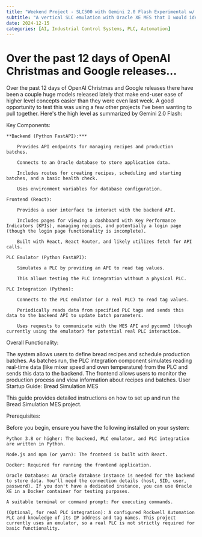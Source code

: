 ```yaml
---
title: "Weekend Project - SLC500 with Gemini 2.0 Flash Experimental w/ Thought"
subtitle: "A vertical SLC emulation with Oracle XE MES that I would ideally never have to check on"
date: 2024-12-15
categories: [AI, Industrial Control Systems, PLC, Automation]
---
```


# Over the past 12 days of OpenAI Christmas and Google releases...

Over the past 12 days of OpenAI Christmas and Google releases there have been a couple huge models released lately that make end-user ease of higher level concepts 
easier than they were even last week. A good opportunity to test this was using a few other projects I've been wanting to pull together. Here's the high level as summarized by Gemini 2.0 Flash:


Key Components:

    **Backend (Python FastAPI):***

        Provides API endpoints for managing recipes and production batches.

        Connects to an Oracle database to store application data.

        Includes routes for creating recipes, scheduling and starting batches, and a basic health check.

        Uses environment variables for database configuration.

    Frontend (React):

        Provides a user interface to interact with the backend API.

        Includes pages for viewing a dashboard with Key Performance Indicators (KPIs), managing recipes, and potentially a login page (though the login page functionality is incomplete).

        Built with React, React Router, and likely utilizes fetch for API calls.

    PLC Emulator (Python FastAPI):

        Simulates a PLC by providing an API to read tag values.

        This allows testing the PLC integration without a physical PLC.

    PLC Integration (Python):

        Connects to the PLC emulator (or a real PLC) to read tag values.

        Periodically reads data from specified PLC tags and sends this data to the backend API to update batch parameters.

        Uses requests to communicate with the MES API and pycomm3 (though currently using the emulator) for potential real PLC interaction.

Overall Functionality:

The system allows users to define bread recipes and schedule production batches. As batches run, the PLC integration component simulates reading real-time data (like mixer speed and oven temperature) from the PLC and sends this data to the backend. The frontend allows users to monitor the production process and view information about recipes and batches.
User Startup Guide: Bread Simulation MES

This guide provides detailed instructions on how to set up and run the Bread Simulation MES project.

Prerequisites:

Before you begin, ensure you have the following installed on your system:

    Python 3.8 or higher: The backend, PLC emulator, and PLC integration are written in Python.

    Node.js and npm (or yarn): The frontend is built with React.

    Docker: Required for running the frontend application.

    Oracle Database: An Oracle database instance is needed for the backend to store data. You'll need the connection details (host, SID, user, password). If you don't have a dedicated instance, you can use Oracle XE in a Docker container for testing purposes.

    A suitable terminal or command prompt: For executing commands.

    (Optional, for real PLC integration): A configured Rockwell Automation PLC and knowledge of its IP address and tag names. This project currently uses an emulator, so a real PLC is not strictly required for basic functionality.
